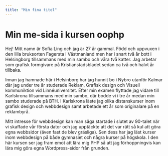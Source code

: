 ```yaml
---
title: "Min fina titel"
---
```

Min me-sida i kursen oophp
=========================

Hej! Mitt namn är Sofia Ling och jag är 27 år gammal. Född och uppvuxen i den lilla bruksorten Fagersta i Västmanland men har i snart två år bott i Helsingborg tillsammans med min sambo och våra två katter. Jag arbetar som grafisk formgivare på Kristianstadsbladet sedan ca två och halvt år tillbaka.

Innan jag hamnade här i Helsinborg har jag hunnit bo i Nybro utanför Kalmar där jag under tre år studerade Reklam, Grafisk design och Visuell kommuniktion vid Linnéuniversitet. Efter min examen flyttade jag vidare till Karlskrona tillsammans med min sambo, där bodde vi i tre år medan min sambo studerade på BTH. I Karlskrona läste jag olika distanskurser inom grafisk design och webbdesign samt arbetade ett år som originalare på en reklambyrå.

Mitt intresse för webbdesign kan man säga startade i slutet av 90-talet när vi skaffade vår första dator och jag upptäckte att det var rätt så kul att göra egna webbsidor (även fast de blev gräsliga). Sen dess har jag läst kurser inom webbdesign på både gymnasiet och några kurser på högskola. I den här kursen ser jag fram emot att lära mig PHP så att jag förhoppningvis kan lära mig göra egna Wordpress-sidor från grunden.
